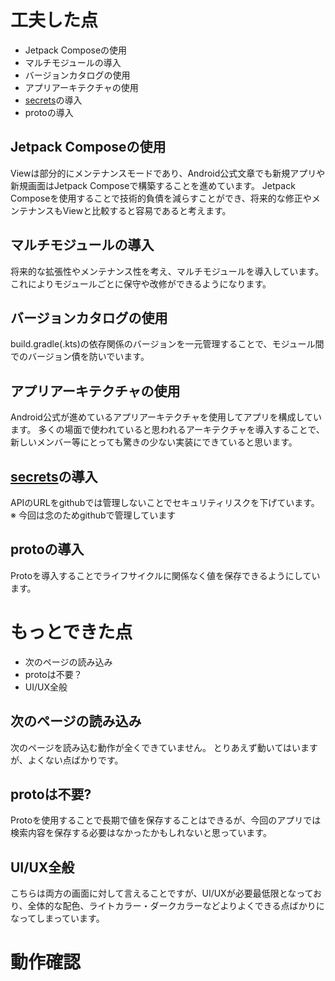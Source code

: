 # 工夫した点
- Jetpack Composeの使用
- マルチモジュールの導入
- バージョンカタログの使用
- アプリアーキテクチャの使用
- [secrets](https://developers.google.com/maps/documentation/android-sdk/secrets-gradle-plugin?hl=ja)の導入
- protoの導入

## Jetpack Composeの使用
Viewは部分的にメンテナンスモードであり、Android公式文章でも新規アプリや新規画面はJetpack Composeで構築することを進めています。
Jetpack Composeを使用することで技術的負債を減らすことができ、将来的な修正やメンテナンスもViewと比較すると容易であると考えます。

## マルチモジュールの導入
将来的な拡張性やメンテナンス性を考え、マルチモジュールを導入しています。
これによりモジュールごとに保守や改修ができるようになります。

## バージョンカタログの使用
build.gradle(.kts)の依存関係のバージョンを一元管理することで、モジュール間でのバージョン債を防いでいます。

## アプリアーキテクチャの使用
Android公式が進めているアプリアーキテクチャを使用してアプリを構成しています。
多くの場面で使われていると思われるアーキテクチャを導入することで、新しいメンバー等にとっても驚きの少ない実装にできていると思います。

## [secrets](https://developers.google.com/maps/documentation/android-sdk/secrets-gradle-plugin?hl=ja)の導入
APIのURLをgithubでは管理しないことでセキュリティリスクを下げています。
※ 今回は念のためgithubで管理しています

## protoの導入
Protoを導入することでライフサイクルに関係なく値を保存できるようにしています。

# もっとできた点
- 次のページの読み込み
- protoは不要？
- UI/UX全般

## 次のページの読み込み
次のページを読み込む動作が全くできていません。
とりあえず動いてはいますが、よくない点ばかりです。

## protoは不要?
Protoを使用することで長期で値を保存することはできるが、今回のアプリでは検索内容を保存する必要はなかったかもしれないと思っています。

## UI/UX全般
こちらは両方の画面に対して言えることですが、UI/UXが必要最低限となっており、全体的な配色、ライトカラー・ダークカラーなどよりよくできる点ばかりになってしまっています。

# 動作確認

